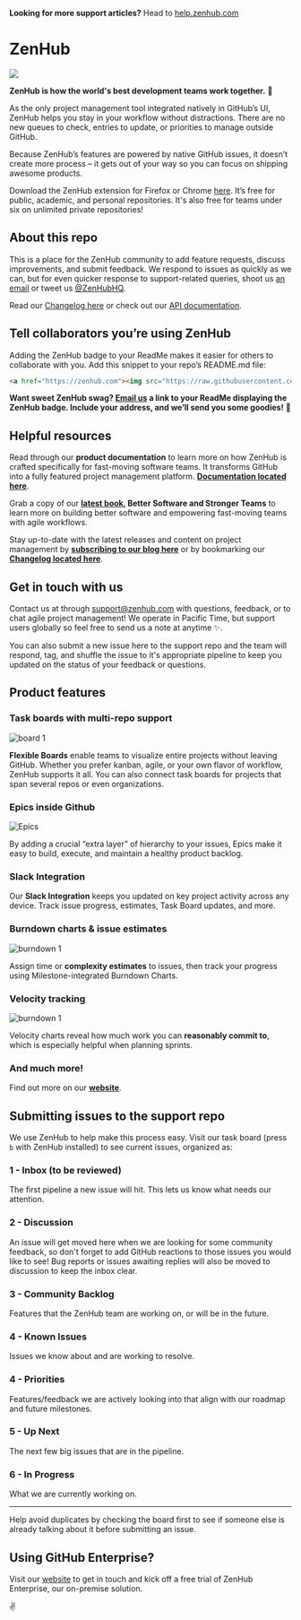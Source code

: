 **Looking for more support articles?** Head to [help.zenhub.com](https://help.zenhub.com)

# ZenHub 

<a href="https://zenhub.com"><img src="https://raw.githubusercontent.com/ZenHubIO/support/master/zenhub-badge.png"></a>

**ZenHub is how the world's best development teams work together.** 🎈 

As the only project management tool integrated natively in GitHub’s UI, ZenHub helps you stay in your workflow without distractions. There are no new queues to check, entries to update, or priorities to manage outside GitHub. 

Because ZenHub’s features are powered by native GitHub issues, it doesn’t create more process – it gets out of your way so you can focus on shipping awesome products.

Download the ZenHub extension for Firefox or Chrome [here](http://www.zenhub.com). It’s free for public, academic, and personal repositories. It's also free for teams under six on unlimited private repositories! 

## About this repo 

This is a place for the ZenHub community to add feature requests, discuss improvements,  and submit feedback. We respond to issues as quickly as we can, but for even quicker response to support-related queries, shoot us [an email](mailto:support@zenhub.com) or tweet us [@ZenHubHQ](http://www.twitter.com/zenhubhq).  

Read our [Changelog here](https://github.com/ZenHubIO/support/blob/master/CHANGELOG.md) or check out our [API documentation](https://github.com/ZenHubIO/API). 


## Tell collaborators you’re using ZenHub

Adding the ZenHub badge to your ReadMe makes it easier for others to collaborate with you. Add this snippet to your repo’s README.md file: 

```html
<a href="https://zenhub.com"><img src="https://raw.githubusercontent.com/ZenHubIO/support/master/zenhub-badge.png"></a>
```

**Want sweet ZenHub swag? [Email us](mailto:support@zenhub.com) a link to your ReadMe displaying the ZenHub badge. Include your address, and we’ll send you some goodies!** 🎉 

## Helpful resources

Read through our **product documentation** to learn more on how ZenHub is crafted specifically for fast-moving software teams. It transforms GitHub into a fully featured project management platform. **[Documentation located here](http://bit.ly/2l9w4QE)**.

Grab a copy of our **[latest book](http://bit.ly/2mmMPtv), Better Software and Stronger Teams** to learn more on building better software and empowering fast-moving teams with agile workflows.

Stay up-to-date with the latest releases and content on project management by **[subscribing to our blog here](http://bit.ly/2mmWHU1)** or by bookmarking our **[Changelog located here](http://bit.ly/2lP3isw)**.

## Get in touch with us

Contact us at through support@zenhub.com with questions, feedback, or to chat agile project management! We operate in Pacific Time, but support users globally so feel free to send us a note at anytime ✨.

You can also submit a new issue here to the support repo and the team will respond, tag, and shuffle the issue to it's appropriate pipeline to keep you updated on the status of your feedback or questions.

## Product features

### Task boards with multi-repo support

![board 1](https://gallery.mailchimp.com/b96a9ae839e33bdad2bc9db25/images/388285ae-4bd4-4930-8f9b-0a6a78984899.png)

**Flexible Boards** enable teams to visualize entire projects without leaving GitHub. Whether you prefer kanban, agile, or your own flavor of workflow, ZenHub supports it all. You can also connect task boards for projects that span several repos or even organizations. 

### Epics inside Github 

![Epics](https://gallery.mailchimp.com/b96a9ae839e33bdad2bc9db25/images/4a35b324-ac05-4fac-b51f-b92a8eedbb5d.png)

By adding a crucial “extra layer” of hierarchy to your issues, Epics make it easy to build, execute, and maintain a healthy product backlog. 

### Slack Integration
Our **Slack Integration** keeps you updated on key project activity across any device. Track issue progress, estimates, Task Board updates, and more.

### Burndown charts & issue estimates 

![burndown 1](https://gallery.mailchimp.com/b96a9ae839e33bdad2bc9db25/images/2ddd3b73-2d2a-4f0e-ab2b-239adfb79fd6.png)

Assign time or **complexity estimates** to issues, then track your progress using Milestone-integrated Burndown Charts. 

### Velocity tracking

![burndown 1](https://gallery.mailchimp.com/b96a9ae839e33bdad2bc9db25/images/e13369af-88e9-49f9-88e9-9fbcf2d2ed5e.png)

Velocity charts reveal how much work you can **reasonably commit to**, which is especially helpful when planning sprints. 

### And much more!
Find out more on our **[website](http://www.zenhub.com)**. 

## Submitting issues to the support repo

We use ZenHub to help make this process easy.  Visit our task board (press `b` with ZenHub installed) to see current issues, organized as:

### 1 - Inbox (to be reviewed)

The first pipeline a new issue will hit. This lets us know what needs our attention.

### 2 - Discussion

An issue will get moved here when we are looking for some community feedback, so don't forget to add GitHub reactions to those issues you would like to see! Bug reports or issues awaiting replies will also be moved to discussion to keep the inbox clear.

### 3 - Community Backlog

Features that the ZenHub team are working on, or will be in the future.

### 4 - Known Issues

Issues we know about and are working to resolve.

### 4 - Priorities

Features/feedback we are actively looking into that align with our roadmap and future milestones.

### 5 - Up Next 

The next few big issues that are in the pipeline.

### 6 - In Progress

What we are currently working on. 

---

Help avoid duplicates by checking the board first to see if someone else is already talking about it before submitting an issue.

## Using GitHub Enterprise? 

Visit our [website](http://www.zenhub.com/enterprise) to get in touch and kick off a free trial of ZenHub Enterprise, our on-premise solution. 


✌️ 
